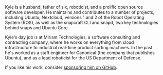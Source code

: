 Kyle is a husband, father of six, roboticist, and a prolific open source software
developer. He maintains and contributes to a number of projects, including Ubuntu,
Nextcloud, versions 1 and 2 of the Robot Operating System (ROS), as well as the
snapcraft CLI and snapd, two key technologies behind snaps and Ubuntu Core.

Kyle's day job is at Miriam Technologies, a software consulting and contracting company,
where he works on everything from cloud infrastructure to industrial real-time product
sorting machines. In the past he's worked as a staff engineer for Canonical (the company
that publishes Ubuntu), and as a lead roboticist for the US Department of Defense.

If you like his work, consider [sponsoring him on GitHub](https://github.com/sponsors/kyrofa).
